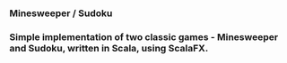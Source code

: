 ### Minesweeper / Sudoku
### Simple implementation of two classic games - Minesweeper and Sudoku, written in Scala, using ScalaFX.
